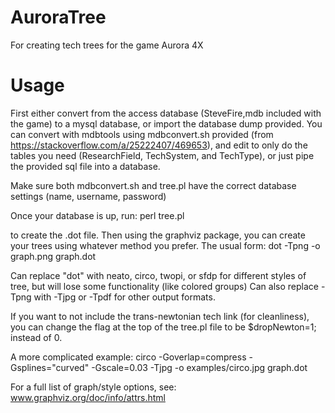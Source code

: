 # AuroraTree
For creating tech trees for the game Aurora 4X

# Usage
First either convert from the access database (SteveFire,mdb included with the game) to a mysql database, or import the database dump provided.
You can convert with mdbtools using mdbconvert.sh provided (from https://stackoverflow.com/a/25222407/469653), and edit to only do the tables you need (ResearchField, TechSystem, and TechType), or just pipe the provided sql file into a database.

Make sure both mdbconvert.sh and tree.pl have the correct database settings (name, username, password)

Once your database is up, run: 
perl tree.pl

to create the .dot file. Then using the graphviz package, you can create your trees using whatever method you prefer.
The usual form:
dot -Tpng -o graph.png graph.dot

Can replace "dot" with neato, circo, twopi, or sfdp for different styles of tree, but will lose some functionality (like colored groups)
Can also replace -Tpng with -Tjpg or -Tpdf for other output formats.

If you want to not include the trans-newtonian tech link (for cleanliness), you can change the flag at the top of the tree.pl file to be $dropNewton=1; instead of 0. 

A more complicated example:
circo -Goverlap=compress -Gsplines="curved" -Gscale=0.03 -Tjpg -o examples/circo.jpg graph.dot

For a full list of graph/style options, see: www.graphviz.org/doc/info/attrs.html
